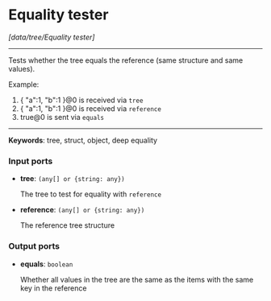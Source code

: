 # Equality tester

_[data/tree/Equality tester]_

---

Tests whether the tree equals the reference (same structure and same values).  
  
Example:  
1. { "a":1, "b":1 }@0 is received via `tree`  
2. { "a":1, "b":1 }@0 is received via `reference`  
3. true@0 is sent via `equals`  

---

__Keywords__: tree, struct, object, deep equality

### Input ports

* __tree__: ` (any[] or {string: any}) `


    The tree to test for equality with `reference`  


* __reference__: ` (any[] or {string: any}) `


    The reference tree structure  

### Output ports

* __equals__: ` boolean `


    Whether all values in the tree are the same as the items with the same key in the reference  

